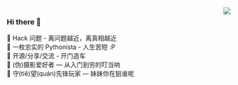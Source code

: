 <img align="right" src="https://github-readme-stats.vercel.app/api?username=Macr0phag3&show_icons=true&theme=radical&hide_title=true" />

### Hi there 👋

🍭 Hack 问题 - 离问题越近，离真相越近<br>
🍭 一枚忠实的 Pythonista - 人生苦短 :P<br>
🍭 开源/分享/交流 - 开门造车<br>
🍭 (伪)摄影爱好者 — 从入门到穷的叮当响<br>
🍭 守(tiě)望(quán)先锋玩家 — 妹妹你在狙谁呢<br>

<!-- <img align="left" src="https://github-readme-stats.vercel.app/api/top-langs/?username=Macr0phag3&layout=compact&hide=css,html" /> -->
